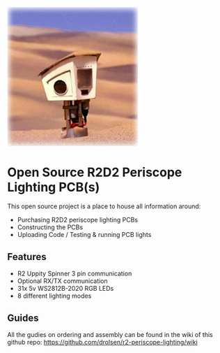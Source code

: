 <img src="/assets/logo.png" width="300" />

# Open Source R2D2 Periscope Lighting PCB(s)

This open source project is a place to house all information around:
- Purchasing R2D2 periscope lighting PCBs
- Constructing the PCBs
- Uploading Code / Testing & running PCB lights

## Features
- R2 Uppity Spinner 3 pin communication
- Optional RX/TX communication
- 31x 5v WS2812B-2020 RGB LEDs
- 8 different lighting modes

<!---
## Assembily options

Before you get started on purchasing PCBs, you must first decide if you or the manufacturer will be surface mounting the PCB components. Its recommended you review both assembily options first before making any purchase. In both instances you get 5 whole kits, however one is less expensive than the other but requires more work.

- Minimal amount of soldering / Most Expensive
- Most amount of soldering / Least Expensive route

Minimal amount of soldering assembily option is the most expensive option cause the PCB circiut board manufacturer will be doing all the component (RGB LED, capacitors, resitors) for you under a 4 design x5 board run. This leaves you with only having to break out each PCB side, dry fitting them and soldering the through holes where each side edges meet. Upload code, apply power and away you go.

However the cheaper option requires the most amount of soldering and that you have experince at SMD soldering. Instead of the manufacturer doing the soldering you are given a metal stencile that is used in conjunction with low temp solder, heat gun or plate to surface mount self purchased components. This all before even assembiling the sides together, mounting arduino, uploading code and applying power.
-->


<!---## Ordering Guides

- Quick Assembly PCB Order Option (https://github.com/drolsen/r2-periscope-lighting/wiki/Ordering-PCBs)
 Complex Assembily PCB Order Option (https://github.com/drolsen/r2-periscope-lighting/wiki/PCB-Ordering-(Complex-Assembly)) -->


## Guides

All the gudies on ordering and assembly can be found in the wiki of this github repo:
https://github.com/drolsen/r2-periscope-lighting/wiki

